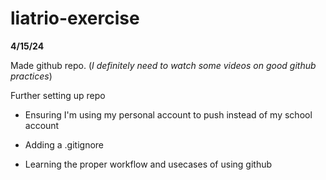 ﻿# liatrio-exercise

**4/15/24**

Made github repo. (_I definitely need to watch some videos on good github practices_)

Further setting up repo

- Ensuring I'm using my personal account to push instead of my school account

- Adding a .gitignore

- Learning the proper workflow and usecases of using github
